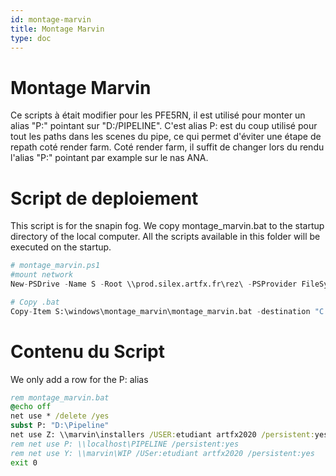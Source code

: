 ```yaml
---
id: montage-marvin
title: Montage Marvin
type: doc
---
```


# Montage Marvin
Ce scripts à était modifier pour les PFE5RN, il est utilisé pour monter un alias "P:" pointant sur "D:/PIPELINE".
C'est alias P: est du coup utilisé pour tout les paths dans les scenes du pipe, ce qui permet d'éviter une étape de repath coté render farm.
Coté render farm, il suffit de changer lors du rendu l'alias "P:" pointant par example sur le nas ANA.

# Script de deploiement
This script is for the snapin fog.
We copy montage_marvin.bat to the startup directory of the local computer.
All the scripts available in this folder will be executed on the startup. 
```py
# montage_marvin.ps1
#mount network
New-PSDrive -Name S -Root \\prod.silex.artfx.fr\rez\ -PSProvider FileSystem

# Copy .bat
Copy-Item S:\windows\montage_marvin\montage_marvin.bat -destination "C:\Users\etudiant\AppData\Roaming\Microsoft\Windows\Start Menu\Programs\Startup" -Force
```

# Contenu du Script
We only add a row for the P: alias
```bat
rem montage_marvin.bat
@echo off
net use * /delete /yes
subst P: "D:\Pipeline"
net use Z: \\marvin\installers /USER:etudiant artfx2020 /persistent:yes
rem net use P: \\localhost\PIPELINE /persistent:yes
rem net use Y: \\marvin\WIP /USer:etudiant artfx2020 /persistent:yes
exit 0
```
